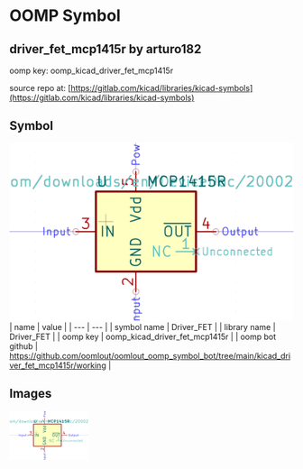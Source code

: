 # OOMP Symbol  
## driver_fet_mcp1415r  by arturo182  
  
oomp key: oomp_kicad_driver_fet_mcp1415r  
  
source repo at: [https://gitlab.com/kicad/libraries/kicad-symbols](https://gitlab.com/kicad/libraries/kicad-symbols)  
## Symbol  
  
[![working.png](working_600.png)](working.png)  
| name | value | 
| --- | --- | 
| symbol name | Driver_FET | 
| library name | Driver_FET | 
| oomp key | oomp_kicad_driver_fet_mcp1415r | 
| oomp bot github | https://github.com/oomlout/oomlout_oomp_symbol_bot/tree/main/kicad_driver_fet_mcp1415r/working | 
## Images  
  
[![working.png](working_140.png)](working.png)  
